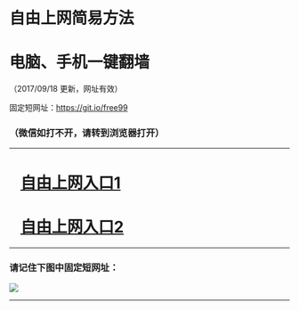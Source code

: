 ﻿# 自由上网简易方法

# 电脑、手机一键翻墙

（2017/09/18 更新，网址有效）

固定短网址：https://git.io/free99

### （微信如打不开，请转到浏览器打开）


***





# &nbsp;&nbsp; <a href="http://ft1409815790.fwq-tz1005.info/fwqtz01.html?t=091800124115 " target="_blank">自由上网入口1</a>
# &nbsp;&nbsp; <a href="http://ft1262730412.fwq-tz1006.info/fwqtz02.html?t=091800113748 " target="_blank">自由上网入口2</a>
***

### 请记住下图中固定短网址：

<img src="https://s3-us-west-2.amazonaws.com/fwq-1001/yjfq-20170905okok.png" /> 


***

